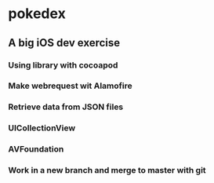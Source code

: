 # pokedex
## A big iOS dev exercise


### Using library with cocoapod 

### Make webrequest wit Alamofire

### Retrieve data from JSON files

### UICollectionView 

### AVFoundation 

### Work in a new branch and merge to master with git